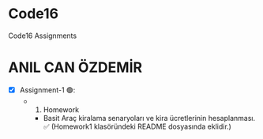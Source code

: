 # Code16
Code16 Assignments
# ANIL CAN ÖZDEMİR

- [x] Assignment-1 🟢:
    - 1. Homework
        - Basit Araç kiralama senaryoları ve kira ücretlerinin hesaplanması. ✅ (Homework1 klasöründeki README dosyasında eklidir.)
    